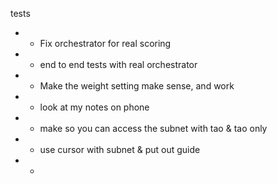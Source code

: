 tests


- - Fix orchestrator for real scoring
- - end to end tests with real orchestrator
- - Make the weight setting make sense, and work
- - look at my notes on phone
- - make so you can access the subnet with tao & tao only
- - use cursor with subnet & put out guide
- - 

